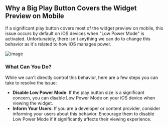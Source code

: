 ## Why a Big Play Button Covers the Widget Preview on Mobile

If a significant play button covers most of the widget preview on mobile, this issue occurs by default on iOS devices when "Low Power Mode" is activated. Unfortunately, there isn't anything we can do to change this behavior as it's related to how iOS manages power.

![image](https://github.com/user-attachments/assets/156c60ac-ca0f-48e8-8941-2b4c46db8367)

### What Can You Do?

While we can't directly control this behavior, here are a few steps you can take to resolve the issue:

- **Disable Low Power Mode**: If the play button size is a significant concern, you can disable Low Power Mode on your iOS device when viewing the widget.
- **Inform Your Users**: If you are a developer or content provider, consider informing your users about this behavior. Encourage them to disable Low Power Mode if it significantly affects their viewing experience.
